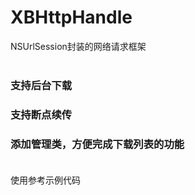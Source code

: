 # XBHttpHandle
NSUrlSession封装的网络请求框架<br><br>
### 支持后台下载<br>
### 支持断点续传<br>
### 添加管理类，方便完成下载列表的功能<br><br>
使用参考示例代码
